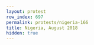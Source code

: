 ```yaml
---
layout: protest
row_index: 697
permalink: protests/nigeria-166
title: Nigeria, August 2018
hidden: true
---
```

